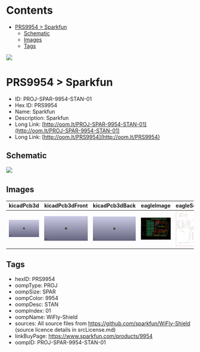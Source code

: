 



Contents
========

* [PRS9954 > Sparkfun](#prs9954--sparkfun)
	* [Schematic](#schematic)
	* [Images](#images)
	* [Tags](#tags)
  
![][im]
# PRS9954 > Sparkfun

- ID: PROJ-SPAR-9954-STAN-01
- Hex ID: PRS9954
- Name: Sparkfun
- Description: Sparkfun
- Long Link: [http://oom.lt/PROJ-SPAR-9954-STAN-01](http://oom.lt/PROJ-SPAR-9954-STAN-01)
- Long Link: [http://oom.lt/PRS9954](http://oom.lt/PRS9954)

## Schematic
  
![][schem]
## Images
  
  

|kicadPcb3d|kicadPcb3dFront|kicadPcb3dBack|eagleImage|eagleSchemImage|
| :---: | :---: | :---: | :---: | :---: |
|[![kicadPcb3d](kicadPcb3d_140.png)](kicadPcb3d.png)|[![kicadPcb3dFront](kicadPcb3dFront_140.png)](kicadPcb3dFront.png)|[![kicadPcb3dBack](kicadPcb3dBack_140.png)](kicadPcb3dBack.png)|[![eagleImage](eagleImage_140.png)](eagleImage.png)|[![eagleSchemImage](eagleSchemImage_140.png)](eagleSchemImage.png)|

## Tags

- hexID: PRS9954
- oompType: PROJ
- oompSize: SPAR
- oompColor: 9954
- oompDesc: STAN
- oompIndex: 01
- oompName: WiFly-Shield
- sources: All source files from https://github.com/sparkfun/WiFly-Shield (source licence details in srcLicense.md)
- linkBuyPage: https://www.sparkfun.com/products/9954
- oompID: PROJ-SPAR-9954-STAN-01



[im]: kicadPcb3d_450.png
[schem]: eagleSchemImage.png
